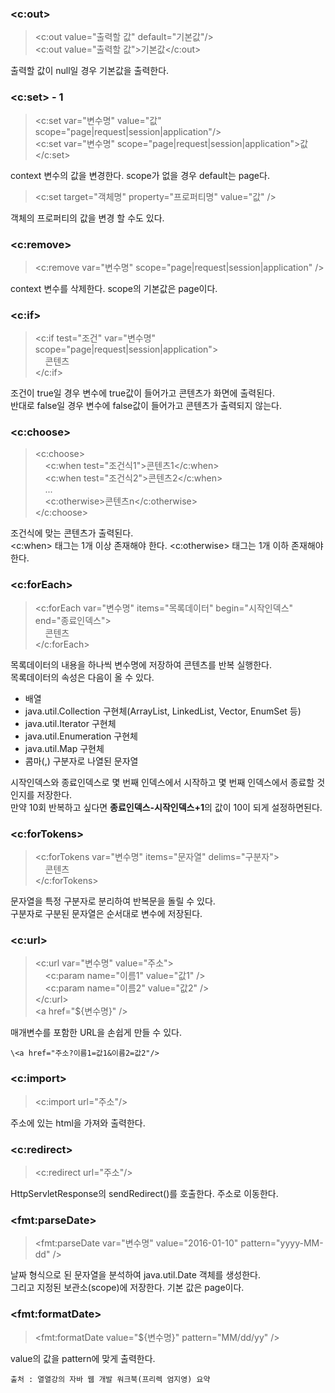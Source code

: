 ### \<c:out>

> \<c:out value="출력할 값" default="기본값"/>  
> \<c:out value="출력할 값">기본값\</c:out>

출력할 값이 null일 경우 기본값을 출력한다.


### \<c:set> - 1

> \<c:set var="변수명" value="값" scope="page|request|session|application"/>  
> \<c:set var="변수명" scope="page|request|session|application">값\</c:set>  

context 변수의 값을 변경한다. scope가 없을 경우 default는 page다.

> \<c:set target="객체명" property="프로퍼티명" value="값" />

객체의 프로퍼티의 값을 변경 할 수도 있다.

### \<c:remove>

> \<c:remove var="변수명" scope="page|request|session|application" />

context 변수를 삭제한다. scope의 기본값은 page이다.

### \<c:if>

> \<c:if test="조건" var="변수명" scope="page|request|session|application">  
> &nbsp;&nbsp;&nbsp;&nbsp;콘텐츠  
> \</c:if>

조건이 true일 경우 변수에 true값이 들어가고 콘텐츠가 화면에 출력된다.  
반대로 false일 경우 변수에 false값이 들어가고 콘텐츠가 출력되지 않는다.

### \<c:choose>

> \<c:choose>  
> &nbsp;&nbsp;&nbsp;&nbsp;\<c:when test="조건식1">콘텐츠1\</c:when>  
> &nbsp;&nbsp;&nbsp;&nbsp;\<c:when test="조건식2">콘텐츠2\</c:when>  
> &nbsp;&nbsp;&nbsp;&nbsp;...  
> &nbsp;&nbsp;&nbsp;&nbsp;\<c:otherwise>콘텐츠n\</c:otherwise>  
> \</c:choose>

조건식에 맞는 콘텐츠가 출력된다.  
\<c:when> 태그는 1개 이상 존재해야 한다. \<c:otherwise> 태그는 1개 이하 존재해야 한다.

### \<c:forEach>

> \<c:forEach var="변수명" items="목록데이터" begin="시작인덱스" end="종료인덱스">  
> &nbsp;&nbsp;&nbsp;&nbsp;콘텐츠  
> \</c:forEach>

목록데이터의 내용을 하나씩 변수명에 저장하여 콘텐츠를 반복 실행한다.  
목록데이터의 속성은 다음이 올 수 있다.  

- 배열
- java.util.Collection 구현체(ArrayList, LinkedList, Vector, EnumSet 등)
- java.util.Iterator 구현체
- java.util.Enumeration 구현체
- java.util.Map 구현체
- 콤마(,) 구분자로 나열된 문자열

시작인덱스와 종료인덱스로 몇 번째 인덱스에서 시작하고 몇 번째 인덱스에서 종료할 것인지를 저장한다.  
만약 10회 반복하고 싶다면 **종료인덱스-시작인덱스+1**의 값이 10이 되게 설정하면된다.  

### \<c:forTokens>

> \<c:forTokens var="변수명" items="문자열" delims="구분자">  
> &nbsp;&nbsp;&nbsp;&nbsp;콘텐츠  
> \</c:forTokens>

문자열을 특정 구분자로 분리하여 반복문을 돌릴 수 있다.  
구분자로 구분된 문자열은 순서대로 변수에 저장된다.

### \<c:url>

> \<c:url var="변수명" value="주소">  
> &nbsp;&nbsp;&nbsp;&nbsp;\<c:param name="이름1" value="값1" />  
> &nbsp;&nbsp;&nbsp;&nbsp;\<c:param name="이름2" value="값2" />  
> \</c:url>  
> \<a href="${변수명}" />

매개변수를 포함한 URL을 손쉽게 만들 수 있다.

	\<a href="주소?이름1=값1&이름2=값2"/>

### \<c:import>

> \<c:import url="주소"/>

주소에 있는 html을 가져와 출력한다.

### \<c:redirect>

> \<c:redirect url="주소"/>

HttpServletResponse의 sendRedirect()를 호출한다. 주소로 이동한다.

### \<fmt:parseDate>

> \<fmt:parseDate var="변수명" value="2016-01-10" pattern="yyyy-MM-dd" />

날짜 형식으로 된 문자열을 분석하여 java.util.Date 객체를 생성한다.  
그리고 지정된 보관소(scope)에 저장한다. 기본 값은 page이다.

### \<fmt:formatDate>

> \<fmt:formatDate value="${변수명}" pattern="MM/dd/yy" />

value의 값을 pattern에 맞게 출력한다.

	출처 : 열열강의 자바 웹 개발 워크북(프리렉 엄지영) 요약
